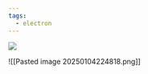 ```yaml
---
tags:
  - electron
---
```



![](https://media2.dev.to/dynamic/image/width=800%2Cheight=%2Cfit=scale-down%2Cgravity=auto%2Cformat=auto/https%3A%2F%2Fbuttondown.s3.us-west-2.amazonaws.com%2Fimages%2Fab5a0f82-2310-437b-b41d-e63c7652951f.gif)

![[Pasted image 20250104224818.png]]
